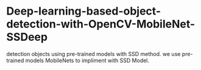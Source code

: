 # Deep-learning-based-object-detection-with-OpenCV-MobileNet-SSDeep
detection objects using pre-trained models with SSD method. we use pre-trained models MobileNets to impliment with SSD Model.
